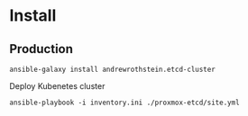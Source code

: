# Install

## Production

```
ansible-galaxy install andrewrothstein.etcd-cluster
```

Deploy Kubenetes cluster 

```
ansible-playbook -i inventory.ini ./proxmox-etcd/site.yml 
```


